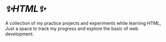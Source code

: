 # _*✨HTML✨*_
A collection of my practice projects and  experiments while learning HTML, Just a space to track my progress and explore the basic of web development.

